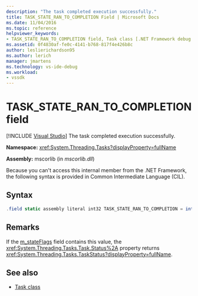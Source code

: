 ```yaml
---
description: "The task completed execution successfully."
title: TASK_STATE_RAN_TO_COMPLETION Field | Microsoft Docs
ms.date: 11/04/2016
ms.topic: reference
helpviewer_keywords:
- TASK_STATE_RAN_TO_COMPLETION field, Task class [.NET Framework debug engines]
ms.assetid: 0f4830af-fe0c-4141-b768-817f4e426b8c
author: leslierichardson95
ms.author: lerich
manager: jmartens
ms.technology: vs-ide-debug
ms.workload:
- vssdk
---
```

# TASK_STATE_RAN_TO_COMPLETION field

 [!INCLUDE [Visual Studio](~/includes/applies-to-version/vs-windows-only.md)]
The task completed execution successfully.

 **Namespace:** <xref:System.Threading.Tasks?displayProperty=fullName>

 **Assembly:** mscorlib (in *mscorlib.dll*)

 Because you can't access this internal member from the .NET Framework, the following syntax is provided in Common Intermediate Language (CIL).

## Syntax

```csharp
.field static assembly literal int32 TASK_STATE_RAN_TO_COMPLETION = int32(0x02000000)
```

## Remarks
 If the [m_stateFlags](../../extensibility/debugger/m-stateflags-field.md) field contains this value, the <xref:System.Threading.Tasks.Task.Status%2A> property returns <xref:System.Threading.Tasks.TaskStatus?displayProperty=fullName>.

## See also
- [Task class](../../extensibility/debugger/task-class-internal-members.md)
